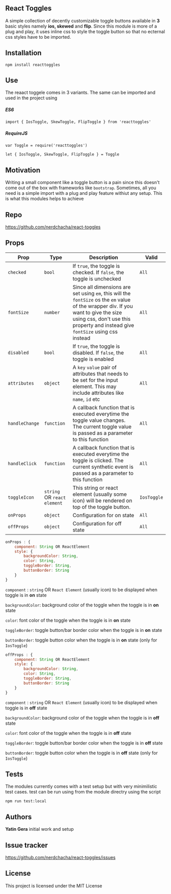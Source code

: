 ## React Toggles

A simple collection of decently customizable toggle buttons available in **3** basic styles namely **ios, skewed** and **flip**. Since this module is more of a plug and play, it uses inline css to style the toggle button so that no ecternal css styles have to be imported.

## Installation
```npm install reacttoggles```

## Use

The reaact toggele comes in 3 variants.
The same can be imported and used in the project using
##### ES6

```import { IosToggle, SkewToggle, FlipToggle } from 'reacttoggles'```

##### RequireJS

```var Toggle = require('reacttoggles')```

```let { IosToggle, SkewToggle, FlipToggle } = Toggle```

## Motivation
Writing a small component like a toggle button is a pain since this doesn't come out of the box with frameworks like ```bootstrap```. Sometimes, all you need is a simple import with a plug and play feature withiut any setup. This is what this modules helps to achieve 

## Repo
https://github.com/nerdchacha/react-toggles

## Props

|  Prop     | Type   	| Description   	| Valid |
|---	|---	|---	| --- |
|   ```checked```	| ```bool```  	|  If ```true```, the toggle is checked. If ```false```, the toggle is unchecked 	| ```All``` |
|   ```fontSize```	| ```number```  	|  Since all dimensions are set using ```em```, this will the ```fontSize``` os the ```em``` value of the wrapper div. If you want to give the size using css, don't use this property and instead give ```fontSize``` using css instead 	| ```All``` |
| ```disabled```   	| ```bool```  	|  If ```true```, the toggle is disabled. If ```false```, the toggle is enabled  	| ```All``` |
|   ```attributes```	| ```object```  	|  A ```key``` ```value``` pair of attributes that needs to be set for the input element. This may include attributes like ```name```, ```id``` etc 	| ```All``` |
|   ```handleChange```	| ```function```  	|   A callback function that is executed everytime the toggle value changes. The current toggle value is passed as a parameter to this function	| ```All``` |
|   ```handleClick```	|   ```function```	| A callback function that is executed everytime the toggle is clicked. The current synthetic event is passed as a parameter to this function 	| ```All``` |
|   ```toggleIcon```	| ```string``` OR ```react element``` 	| This string or react element (usually some icon) will be rendered on top of the toggle button.    	| ```IosToggle``` |
|  ```onProps``` 	|  ```object```	| Configuration for on state  	|```All``` |
|  ```offProps``` 	|  ```object```	| Configuration for off state  	|```All``` |

```javascript
onProps : {
    component: String OR ReactElement
    style: {
        backgroundColor: String,
        color: String,
        toggleBorder: String,
        buttonBorder: String
    }
}
```

```component``` : ```string``` OR ```React Element``` (usually icon) to be displayed when toggle is in **on** state

```backgroundColor```: background color of the toggle when the toggle is in **on** state

```color```: font color of the toggle when the toggle is in **on** state

```toggleBorder```: toggle button/bar border color when the toggle is in **on** state

```buttonBorder```: toggle button color when the toggle is in **on** state (only for ```IosToggle```)



```javascript
offProps : {
    component: String OR ReactElement
    style: {
        backgroundColor: String,
        color: String,
        toggleBorder: String,
        buttonBorder: String
    }
}
```
```component``` : ```string``` OR ```React Element``` (usually icon) to be displayed when toggle is in **off** state

```backgroundColor```: background color of the toggle when the toggle is in **off** state

```color```: font color of the toggle when the toggle is in **off** state

```toggleBorder```: toggle button/bar border color when the toggle is in **off** state

```buttonBorder```: toggle button color when the toggle is in **off** state (only for ```IosToggle```)

## Tests

The modules currently comes with a test setup but with very minimilistic test cases.
test can be run using from the module directry using the script

```npm run test:local```

## Authors
**Yatin Gera** initial work and setup

## Issue tracker
https://github.com/nerdchacha/react-toggles/issues

## License

This project is licensed under the MIT License
